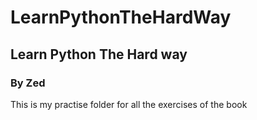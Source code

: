 # LearnPythonTheHardWay

## Learn Python The Hard way
### By Zed

This is my practise folder for all the exercises of the book
